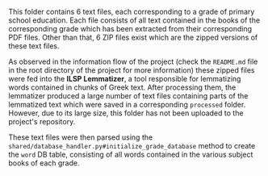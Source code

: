This folder contains 6 text files, each corresponding to a grade of primary school education. Each file consists of all text contained in the books of the corresponding grade which has been extracted from their corresponding PDF files. Other than that, 6 ZIP files exist which are the zipped versions of these text files.

As observed in the information flow of the project (check the `README.md` file in the root directory of the project for more information) these zipped files were fed into the **ILSP Lemmatizer**, a tool responsible for lemmatizing words contained in chunks of Greek text. After processing them, the lemmatizer produced a large number of text files containing parts of the lemmatized text which were saved in a corresponding `processed` folder. However, due to its large size, this folder has not been uploaded to the project's repository.

These text files were then parsed using the `shared/database_handler.py#initialize_grade_database` method to create the `word` DB table, consisting of all words contained in the various subject books of each grade.
